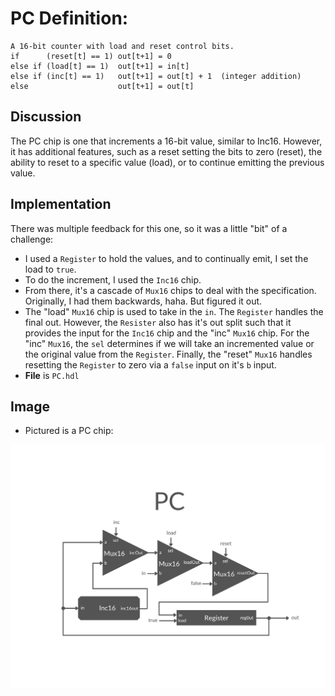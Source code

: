 # PC Definition:
```
A 16-bit counter with load and reset control bits.
if      (reset[t] == 1) out[t+1] = 0
else if (load[t] == 1)  out[t+1] = in[t]
else if (inc[t] == 1)   out[t+1] = out[t] + 1  (integer addition)
else                    out[t+1] = out[t]
```

## Discussion
The PC chip is one that increments a 16-bit value, similar to Inc16. However, it has additional features, such as a reset setting the bits to zero (reset), the ability to reset to a specific value (load), or to continue emitting the previous value.

## Implementation
There was multiple feedback for this one, so it was a little "bit" of a challenge:
- I used a `Register` to hold the values, and to continually emit, I set the load to `true`.
- To do the increment, I used the `Inc16` chip.
- From there, it's a cascade of `Mux16` chips to deal with the specification. Originally, I had them backwards, haha. But figured it out.
- The "load" `Mux16` chip is used to take in the `in`. The `Register` handles the final out. However, the `Resister` also has it's out split such that it provides the input for the `Inc16` chip and the "inc" `Mux16` chip. For the "inc" `Mux16`, the `sel` determines if we will take an incremented value or the original value from the `Register`. Finally, the "reset" `Mux16` handles resetting the `Register` to zero via a `false` input on it's `b` input.
- **File** is `PC.hdl`

## Image
- Pictured is a PC chip:

!["PC"](../img/project-03.5-PC.png)
